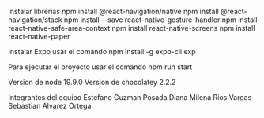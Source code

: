 instalar librerias 
npm install @react-navigation/native
npm install @react-navigation/stack
npm install --save react-native-gesture-handler
npm install react-native-safe-area-context
npm install react-native-screens
npm install react-native-paper

Instalar Expo usar el comando 
npm install -g expo-cli exp

Para ejecutar el proyecto usar el comando 
npm run start

Version de node 19.9.0
Version de chocolatey 2.2.2

Integrantes del equipo
Estefano Guzman Posada
Diana Milena Rios Vargas
Sebastian Alvarez Ortega